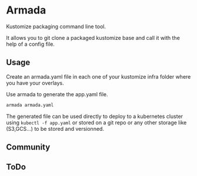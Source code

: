 # Armada

Kustomize packaging command line tool.

It allows you to git clone a packaged kustomize base and call it with the help of a config file.

## Usage

Create an armada.yaml file in each one of your kustomize infra folder where you have your overlays.

Use armada to generate the app.yaml file.
```bash
armada armada.yaml
```

The generated file can be used directly to deploy to a kubernetes cluster using `kubectl -f app.yaml` or stored on a git repo or any other storage like (S3,GCS...) to be stored and versionned.

## Community

## ToDo
